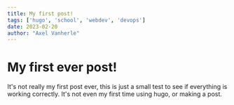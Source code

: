 ```yaml
---
title: My first post!
tags: ['hugo', 'school', 'webdev', 'devops']
date: 2023-02-20
author: "Axel Vanherle"
---
```


# My first ever post!

It's not really my first post ever, this is just a small test to see if everything is working correctly. It's not even my first time using hugo, or making a post.
